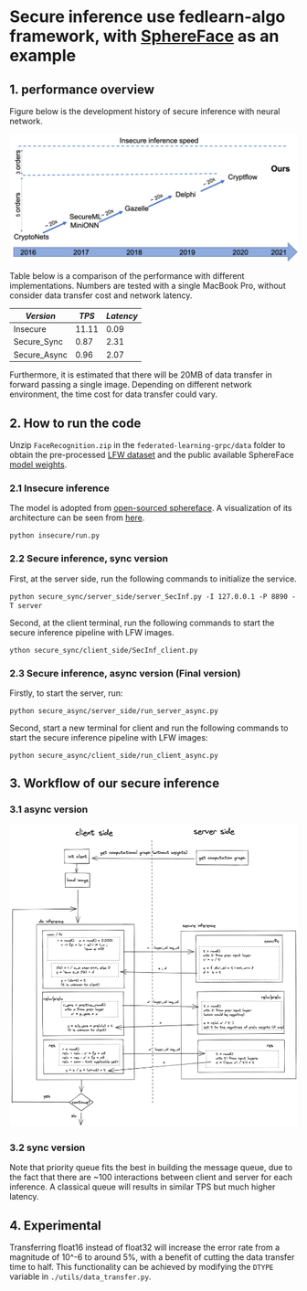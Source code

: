 # Secure inference use fedlearn-algo framework, with [SphereFace](https://arxiv.org/abs/1704.08063) as an example

## 1. performance overview

Figure below is the development history of secure inference with neural network. 

![Optional Text](./docs/speed_ladder.png)

Table below is a comparison of the performance with different implementations. Numbers are tested with a single MacBook Pro, without consider data transfer cost and network latency.

| *Version* | *TPS* | *Latency* |
|-------------------------|-------------------------|-------------------------|
| Insecure | 11.11 |  0.09 |
| Secure_Sync | 0.87 | 2.31  |
| Secure_Async | 0.96 | 2.07 | 

Furthermore, it is estimated that there will be 20MB of data transfer in forward passing a single image. 
Depending on different network environment, the time cost for data transfer could vary.

## 2. How to run the code
Unzip `FaceRecognition.zip` in the `federated-learning-grpc/data` folder to obtain the pre-processed [LFW dataset](http://vis-www.cs.umass.edu/lfw/) and the public available SphereFace [model weights](https://github.com/clcarwin/sphereface_pytorch/tree/master/model).

### 2.1 Insecure inference

The model is adopted from [open-sourced sphereface](https://github.com/clcarwin/sphereface_pytorch/blob/master/net_sphere.py). A visualization of its architecture can be seen from [here](http://ethereon.github.io/netscope/#/gist/20f6ddf70a35dec5019a539a502bccc5).

```
python insecure/run.py
```

### 2.2 Secure inference, sync version

First, at the server side, run the following commands to initialize the service.
```
python secure_sync/server_side/server_SecInf.py -I 127.0.0.1 -P 8890 -T server
```

Second, at the client terminal, run the following commands to start the secure inference pipeline with LFW images.
```
ython secure_sync/client_side/SecInf_client.py 
```


### 2.3 Secure inference, async version (Final version)

Firstly, to start the server, run:
```
python secure_async/server_side/run_server_async.py
```

Second, start a new terminal for client and run the following commands to start the secure inference pipeline with LFW images:
```
python secure_async/client_side/run_client_async.py
```


## 3. Workflow of our secure inference

### 3.1 async version
![Optional Text](./docs/workflow.png)

### 3.2 sync version
Note that priority queue fits the best in building the message queue, due to the fact that there are ~100 interactions between client and server for each inference. A classical queue will results in similar TPS but much higher latency.

## 4. Experimental
Transferring float16 instead of float32 will increase the error rate from a magnitude of 10^-6 to around 5%, with a benefit of cutting the data transfer time to half.
This functionality can be achieved by modifying the `DTYPE` variable in `./utils/data_transfer.py`.

[comment]: <> (## 5. References)

[comment]: <> (![Delphi]&#40;&#41;)

